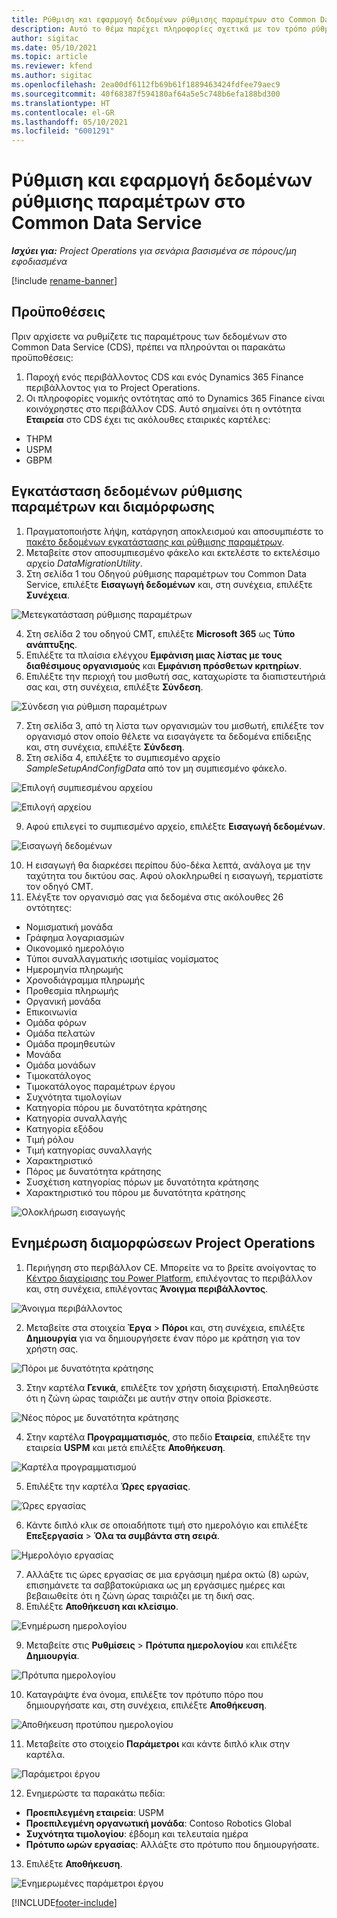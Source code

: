 ```yaml
---
title: Ρύθμιση και εφαρμογή δεδομένων ρύθμισης παραμέτρων στο Common Data Service
description: Αυτό το θέμα παρέχει πληροφορίες σχετικά με τον τρόπο ρύθμισης και εφαρμογής των δεδομένων διαμόρφωσης στο Project Operations.
author: sigitac
ms.date: 05/10/2021
ms.topic: article
ms.reviewer: kfend
ms.author: sigitac
ms.openlocfilehash: 2ea00df6112fb69b61f1889463424fdfee79aec9
ms.sourcegitcommit: 40f68387f594180af64a5e5c748b6efa188bd300
ms.translationtype: HT
ms.contentlocale: el-GR
ms.lasthandoff: 05/10/2021
ms.locfileid: "6001291"
---
```

# <a name="set-up-and-apply-configuration-data-in-the-common-data-service"></a>Ρύθμιση και εφαρμογή δεδομένων ρύθμισης παραμέτρων στο Common Data Service 

_**Ισχύει για:** Project Operations για σενάρια βασισμένα σε πόρους/μη εφοδιασμένα_

[!include [rename-banner](~/includes/cc-data-platform-banner.md)]

## <a name="prerequisites"></a>Προϋποθέσεις

Πριν αρχίσετε να ρυθμίζετε τις παραμέτρους των δεδομένων στο Common Data Service (CDS), πρέπει να πληρούνται οι παρακάτω προϋποθέσεις:

1.  Παροχή ενός περιβάλλοντος CDS και ενός Dynamics 365 Finance περιβάλλοντος για το Project Operations.
2.  Οι πληροφορίες νομικής οντότητας από το Dynamics 365 Finance είναι κοινόχρηστες στο περιβάλλον CDS. Αυτό σημαίνει ότι η οντότητα **Εταιρεία** στο CDS έχει τις ακόλουθες εταιρικές καρτέλες:
  - THPM
  - USPM
  - GBPM

## <a name="install-setup-and-configuration-data"></a>Εγκατάσταση δεδομένων ρύθμισης παραμέτρων και διαμόρφωσης

1. Πραγματοποιήστε λήψη, κατάργηση αποκλεισμού και αποσυμπιέστε το [πακέτο δεδομένων εγκατάστασης και ρύθμισης παραμέτρων](https://download.microsoft.com/download/e/2/d/e2da6c98-d5dd-450c-aabe-fd6bf2ba374b/ProjOpsSampleSetupData-%20Integrated%20Latest.zip).
2. Μεταβείτε στον αποσυμπιεσμένο φάκελο και εκτελέστε το εκτελέσιμο αρχείο *DataMigrationUtility*.
3. Στη σελίδα 1 του Οδηγού ρύθμισης παραμέτρων του Common Data Service, επιλέξτε **Εισαγωγή δεδομένων** και, στη συνέχεια, επιλέξτε **Συνέχεια**.

![Μετεγκατάσταση ρύθμισης παραμέτρων](./media/1ConfigurationMigration.png)

4. Στη σελίδα 2 του οδηγού CMT, επιλέξτε **Microsoft 365** ως **Τύπο ανάπτυξης**.
5. Επιλέξτε τα πλαίσια ελέγχου **Εμφάνιση μιας λίστας με τους διαθέσιμους οργανισμούς** και **Εμφάνιση πρόσθετων κριτηρίων**.
6. Επιλέξτε την περιοχή του μισθωτή σας, καταχωρίστε τα διαπιστευτήριά σας και, στη συνέχεια, επιλέξτε **Σύνδεση**.

![Σύνδεση για ρύθμιση παραμέτρων](./media/2ConfigurationSignin.png)

7. Στη σελίδα 3, από τη λίστα των οργανισμών του μισθωτή, επιλέξτε τον οργανισμό στον οποίο θέλετε να εισαγάγετε τα δεδομένα επίδειξης και, στη συνέχεια, επιλέξτε **Σύνδεση**.
8. Στη σελίδα 4, επιλέξτε το συμπιεσμένο αρχείο *SampleSetupAndConfigData* από τον μη συμπιεσμένο φάκελο.

![Επιλογή συμπιεσμένου αρχείου](./media/3ZipFile.png)

![Επιλογή αρχείου](./media/4SelectAFile.png)

9. Αφού επιλεγεί το συμπιεσμένο αρχείο, επιλέξτε **Εισαγωγή δεδομένων**.

![Εισαγωγή δεδομένων](./media/5ImportData.png)

10. Η εισαγωγή θα διαρκέσει περίπου δύο-δέκα λεπτά, ανάλογα με την ταχύτητα του δικτύου σας. Αφού ολοκληρωθεί η εισαγωγή, τερματίστε τον οδηγό CMT. 
11. Ελέγξτε τον οργανισμό σας για δεδομένα στις ακόλουθες 26 οντότητες:

  - Νομισματική μονάδα
  - Γράφημα λογαριασμών
  - Οικονομικό ημερολόγιο
  - Τύποι συναλλαγματικής ισοτιμίας νομίσματος
  - Ημερομηνία πληρωμής
  - Χρονοδιάγραμμα πληρωμής
  - Προθεσμία πληρωμής
  - Οργανική μονάδα
  - Επικοινωνία
  - Ομάδα φόρων
  - Ομάδα πελατών
  - Ομάδα προμηθευτών
  - Μονάδα
  - Ομάδα μονάδων
  - Τιμοκατάλογος
  - Τιμοκατάλογος παραμέτρων έργου
  - Συχνότητα τιμολογίων
  - Κατηγορία πόρου με δυνατότητα κράτησης
  - Κατηγορία συναλλαγής
  - Κατηγορία εξόδου
  - Τιμή ρόλου
  - Τιμή κατηγορίας συναλλαγής
  - Χαρακτηριστικό
  - Πόρος με δυνατότητα κράτησης
  - Συσχέτιση κατηγορίας πόρων με δυνατότητα κράτησης
  - Χαρακτηριστικό του πόρου με δυνατότητα κράτησης

![Ολοκλήρωση εισαγωγής](./media/6CompleteImport.png)

## <a name="update-project-operations-configurations"></a>Ενημέρωση διαμορφώσεων Project Operations

1. Περιήγηση στο περιβάλλον CE. Μπορείτε να το βρείτε ανοίγοντας το [Κέντρο διαχείρισης του Power Platform](https://admin.powerplatform.microsoft.com/environments), επιλέγοντας το περιβάλλον και, στη συνέχεια, επιλέγοντας **Άνοιγμα περιβάλλοντος**. 

![Άνοιγμα περιβάλλοντος](./media/7OpenEnvironment.png)

2. Μεταβείτε στα στοιχεία **Έργα** > **Πόροι** και, στη συνέχεια, επιλέξτε **Δημιουργία** για να δημιουργήσετε έναν πόρο με κράτηση για τον χρήστη σας.

![Πόροι με δυνατότητα κράτησης](./media/8BookableResources.png)

3. Στην καρτέλα **Γενικά**, επιλέξτε τον χρήστη διαχειριστή. Επαληθεύστε ότι η ζώνη ώρας ταιριάζει με αυτήν στην οποία βρίσκεστε. 

![Νέος πόρος με δυνατότητα κράτησης](./media/9NewBookableResource.png)

4. Στην καρτέλα **Προγραμματισμός**, στο πεδίο **Εταιρεία**, επιλέξτε την εταιρεία **USPM** και μετά επιλέξτε **Αποθήκευση**. 

![Καρτέλα προγραμματισμού](./media/10SchedulingTab.png)

5. Επιλέξτε την καρτέλα **Ώρες εργασίας**.  

![Ώρες εργασίας](./media/11WorkHours.png)

6. Κάντε διπλό κλικ σε οποιαδήποτε τιμή στο ημερολόγιο και επιλέξτε **Επεξεργασία** > **Όλα τα συμβάντα στη σειρά**. 

![Ημερολόγιο εργασίας](./media/12WorkCalendar.png)

7. Αλλάξτε τις ώρες εργασίας σε μια εργάσιμη ημέρα οκτώ (8) ωρών, επισημάνετε τα σαββατοκύριακα ως μη εργάσιμες ημέρες και βεβαιωθείτε ότι η ζώνη ώρας ταιριάζει με τη δική σας. 
8. Επιλέξτε **Αποθήκευση και κλείσιμο**.

![Ενημέρωση ημερολογίου](./media/13UpdateCalendar.png)

9. Μεταβείτε στις **Ρυθμίσεις** > **Πρότυπα ημερολογίου** και επιλέξτε **Δημιουργία**.
 
 ![Πρότυπα ημερολογίου](./media/14CalendarTemplates.png)
 
 10. Καταγράψτε ένα όνομα, επιλέξτε τον πρότυπο πόρο που δημιουργήσατε και, στη συνέχεια, επιλέξτε **Αποθήκευση**. 
 
 ![Αποθήκευση προτύπου ημερολογίου](./media/15SaveCalendarTemplate.png)
 
 11. Μεταβείτε στο στοιχείο **Παράμετροι** και κάντε διπλό κλικ στην καρτέλα. 
 
 ![Παράμετροι έργου](./media/16ProjectParameters.png)
 
12. Ενημερώστε τα παρακάτω πεδία:

 - **Προεπιλεγμένη εταιρεία**: USPM
 - **Προεπιλεγμένη οργανωτική μονάδα**: Contoso Robotics Global
 - **Συχνότητα τιμολογίου**: έβδομη και τελευταία ημέρα
 - **Πρότυπο ωρών εργασίας**: Αλλάξτε στο πρότυπο που δημιουργήσατε.

13. Επιλέξτε **Αποθήκευση**. 

![Ενημερωμένες παράμετροι έργου](./media/17UpdatedProjectParameters.png)


[!INCLUDE[footer-include](../includes/footer-banner.md)]
